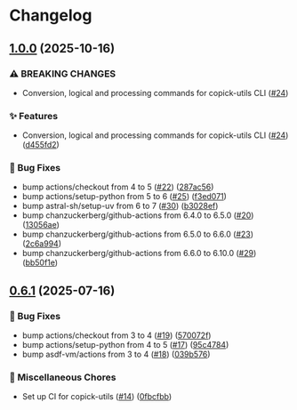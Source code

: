 # Changelog

## [1.0.0](https://github.com/copick/copick-utils/compare/copick-utils-v0.6.1...copick-utils-v1.0.0) (2025-10-16)


### ⚠ BREAKING CHANGES

* Conversion, logical and processing commands for copick-utils CLI ([#24](https://github.com/copick/copick-utils/issues/24))

### ✨ Features

* Conversion, logical and processing commands for copick-utils CLI ([#24](https://github.com/copick/copick-utils/issues/24)) ([d455fd2](https://github.com/copick/copick-utils/commit/d455fd217f4cd4edf18cfe8da48d951799fa272a))


### 🐞 Bug Fixes

* bump actions/checkout from 4 to 5 ([#22](https://github.com/copick/copick-utils/issues/22)) ([287ac56](https://github.com/copick/copick-utils/commit/287ac566545d5c8b496dfdc0ae7e18456337de52))
* bump actions/setup-python from 5 to 6 ([#25](https://github.com/copick/copick-utils/issues/25)) ([f3ed071](https://github.com/copick/copick-utils/commit/f3ed071dafa9469daee9f62a9a06319de4c76d63))
* bump astral-sh/setup-uv from 6 to 7 ([#30](https://github.com/copick/copick-utils/issues/30)) ([b3028ef](https://github.com/copick/copick-utils/commit/b3028ef908f0e0d42cf418abb5169ab3a87556eb))
* bump chanzuckerberg/github-actions from 6.4.0 to 6.5.0 ([#20](https://github.com/copick/copick-utils/issues/20)) ([13056ae](https://github.com/copick/copick-utils/commit/13056ae6ee0fc0132c20b5f0539614c9d4d4aa24))
* bump chanzuckerberg/github-actions from 6.5.0 to 6.6.0 ([#23](https://github.com/copick/copick-utils/issues/23)) ([2c6a994](https://github.com/copick/copick-utils/commit/2c6a99497098073cecb52b5094da9f6ede040c4a))
* bump chanzuckerberg/github-actions from 6.6.0 to 6.10.0 ([#29](https://github.com/copick/copick-utils/issues/29)) ([bb50f1e](https://github.com/copick/copick-utils/commit/bb50f1ee9070cf33cee6d78e64aefe5063e5f0eb))

## [0.6.1](https://github.com/copick/copick-utils/compare/copick-utils-v0.6.0...copick-utils-v0.6.1) (2025-07-16)


### 🐞 Bug Fixes

* bump actions/checkout from 3 to 4 ([#19](https://github.com/copick/copick-utils/issues/19)) ([570072f](https://github.com/copick/copick-utils/commit/570072f708ea47b54d00fcc24451401896c91e25))
* bump actions/setup-python from 4 to 5 ([#17](https://github.com/copick/copick-utils/issues/17)) ([95c4784](https://github.com/copick/copick-utils/commit/95c47842e6a271ae40f69a9f9a578ef55d3d318b))
* bump asdf-vm/actions from 3 to 4 ([#18](https://github.com/copick/copick-utils/issues/18)) ([039b576](https://github.com/copick/copick-utils/commit/039b5761c4bc6b128f1bfef1aa2e7bf612f42ea3))


### 🧹 Miscellaneous Chores

* Set up CI for copick-utils ([#14](https://github.com/copick/copick-utils/issues/14)) ([0fbcfbb](https://github.com/copick/copick-utils/commit/0fbcfbb5bc12261da52e0850531195049328c2f9))
